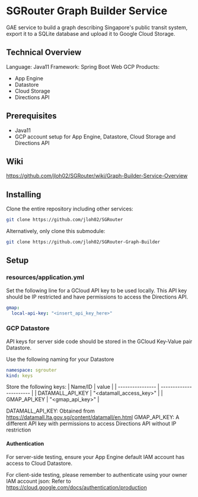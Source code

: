 # SGRouter Graph Builder Service
GAE service to build a graph describing Singapore's public transit system, export it to a SQLite database and upload it to Google Cloud Storage.

## Technical Overview
Language: Java11
Framework: Spring Boot Web
GCP Products:
- App Engine
- Datastore
- Cloud Storage
- Directions API

## Prerequisites
- Java11
- GCP account setup for App Engine, Datastore, Cloud Storage and Directions API

## Wiki
https://github.com/jloh02/SGRouter/wiki/Graph-Builder-Service-Overview

## Installing
Clone the entire repository including other services:
```bash
git clone https://github.com/jloh02/SGRouter
```

Alternatively, only clone this submodule:
```bash
git clone https://github.com/jloh02/SGRouter-Graph-Builder
```

## Setup
### resources/application.yml
Set the following line for a GCloud API key to be used locally. This API key should be IP restricted and have permissions to access the Directions API.
```yml
gmap:
  local-api-key: "<insert_api_key_here>"
```

### GCP Datastore
API keys for server side code should be stored in the GCloud Key-Value pair Datastore.

Use the following naming for your Datastore
```yml
namespace: sgrouter
kind: keys
```

Store the following keys:
| Name/ID          | value                   |
| ---------------- | ----------------------- |
| DATAMALL_API_KEY | "<datamall_access_key>" |
| GMAP_API_KEY     | "<gmap_api_key>"        |

DATAMALL_API_KEY: Obtained from <https://datamall.lta.gov.sg/content/datamall/en.html>
GMAP_API_KEY: A different API key with permissions to access Directions API without IP restriction

#### Authentication
For server-side testing, ensure your App Engine default IAM account has access to Cloud Datastore.

For client-side testing, please remember to authenticate using your owner IAM account json: Refer to <https://cloud.google.com/docs/authentication/production>